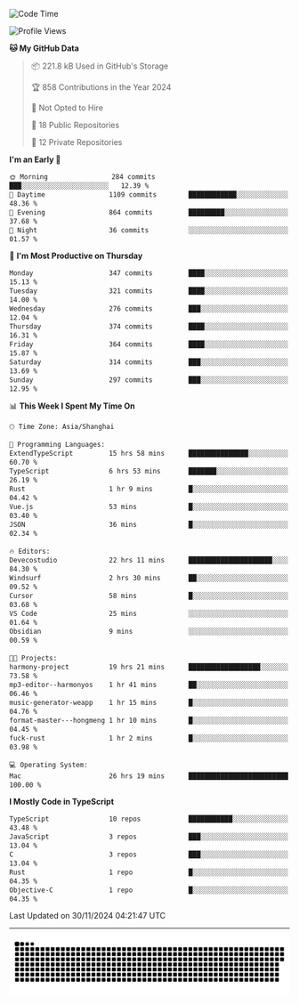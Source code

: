 <!--
<picture>
  <source
    srcset="https://github-readme-stats.vercel.app/api?username=kevinxft&show_icons=true&theme=dark"
    media="(prefers-color-scheme: dark)"
  />
  <source
    srcset="https://github-readme-stats.vercel.app/api?username=kevinxft&show_icons=true"
    media="(prefers-color-scheme: light), (prefers-color-scheme: no-preference)"
  />
  <img src="https://github-readme-stats.vercel.app/api?username=kevinxft&show_icons=true" />
</picture>
-->

<!--START_SECTION:waka-->
![Code Time](http://img.shields.io/badge/Code%20Time-2%2C851%20hrs%2049%20mins-blue)

![Profile Views](http://img.shields.io/badge/Profile%20Views-0-blue)

**🐱 My GitHub Data** 

> 📦 221.8 kB Used in GitHub's Storage 
 > 
> 🏆 858 Contributions in the Year 2024
 > 
> 🚫 Not Opted to Hire
 > 
> 📜 18 Public Repositories 
 > 
> 🔑 12 Private Repositories 
 > 
**I'm an Early 🐤** 

```text
🌞 Morning                284 commits         ███░░░░░░░░░░░░░░░░░░░░░░   12.39 % 
🌆 Daytime                1109 commits        ████████████░░░░░░░░░░░░░   48.36 % 
🌃 Evening                864 commits         █████████░░░░░░░░░░░░░░░░   37.68 % 
🌙 Night                  36 commits          ░░░░░░░░░░░░░░░░░░░░░░░░░   01.57 % 
```
📅 **I'm Most Productive on Thursday** 

```text
Monday                   347 commits         ████░░░░░░░░░░░░░░░░░░░░░   15.13 % 
Tuesday                  321 commits         ████░░░░░░░░░░░░░░░░░░░░░   14.00 % 
Wednesday                276 commits         ███░░░░░░░░░░░░░░░░░░░░░░   12.04 % 
Thursday                 374 commits         ████░░░░░░░░░░░░░░░░░░░░░   16.31 % 
Friday                   364 commits         ████░░░░░░░░░░░░░░░░░░░░░   15.87 % 
Saturday                 314 commits         ███░░░░░░░░░░░░░░░░░░░░░░   13.69 % 
Sunday                   297 commits         ███░░░░░░░░░░░░░░░░░░░░░░   12.95 % 
```


📊 **This Week I Spent My Time On** 

```text
🕑︎ Time Zone: Asia/Shanghai

💬 Programming Languages: 
ExtendTypeScript         15 hrs 58 mins      ███████████████░░░░░░░░░░   60.70 % 
TypeScript               6 hrs 53 mins       ███████░░░░░░░░░░░░░░░░░░   26.19 % 
Rust                     1 hr 9 mins         █░░░░░░░░░░░░░░░░░░░░░░░░   04.42 % 
Vue.js                   53 mins             █░░░░░░░░░░░░░░░░░░░░░░░░   03.40 % 
JSON                     36 mins             █░░░░░░░░░░░░░░░░░░░░░░░░   02.34 % 

🔥 Editors: 
Devecostudio             22 hrs 11 mins      █████████████████████░░░░   84.30 % 
Windsurf                 2 hrs 30 mins       ██░░░░░░░░░░░░░░░░░░░░░░░   09.52 % 
Cursor                   58 mins             █░░░░░░░░░░░░░░░░░░░░░░░░   03.68 % 
VS Code                  25 mins             ░░░░░░░░░░░░░░░░░░░░░░░░░   01.64 % 
Obsidian                 9 mins              ░░░░░░░░░░░░░░░░░░░░░░░░░   00.59 % 

🐱‍💻 Projects: 
harmony-project          19 hrs 21 mins      ██████████████████░░░░░░░   73.58 % 
mp3-editor--harmonyos    1 hr 41 mins        ██░░░░░░░░░░░░░░░░░░░░░░░   06.46 % 
music-generator-weapp    1 hr 15 mins        █░░░░░░░░░░░░░░░░░░░░░░░░   04.76 % 
format-master---hongmeng 1 hr 10 mins        █░░░░░░░░░░░░░░░░░░░░░░░░   04.45 % 
fuck-rust                1 hr 2 mins         █░░░░░░░░░░░░░░░░░░░░░░░░   03.98 % 

💻 Operating System: 
Mac                      26 hrs 19 mins      █████████████████████████   100.00 % 
```

**I Mostly Code in TypeScript** 

```text
TypeScript               10 repos            ███████████░░░░░░░░░░░░░░   43.48 % 
JavaScript               3 repos             ███░░░░░░░░░░░░░░░░░░░░░░   13.04 % 
C                        3 repos             ███░░░░░░░░░░░░░░░░░░░░░░   13.04 % 
Rust                     1 repo              █░░░░░░░░░░░░░░░░░░░░░░░░   04.35 % 
Objective-C              1 repo              █░░░░░░░░░░░░░░░░░░░░░░░░   04.35 % 
```




 Last Updated on 30/11/2024 04:21:47 UTC
<!--END_SECTION:waka-->

---

<picture>
  <source media="(prefers-color-scheme: dark)" srcset="https://raw.githubusercontent.com/kevinxft/kevinxft/output/github-contribution-grid-snake-dark.svg">
  <source media="(prefers-color-scheme: light)" srcset="https://raw.githubusercontent.com/kevinxft/kevinxft/output/github-contribution-grid-snake.svg">
  <img alt="github contribution grid snake animation" src="https://raw.githubusercontent.com/kevinxft/kevinxft/output/github-contribution-grid-snake.svg">
</picture>